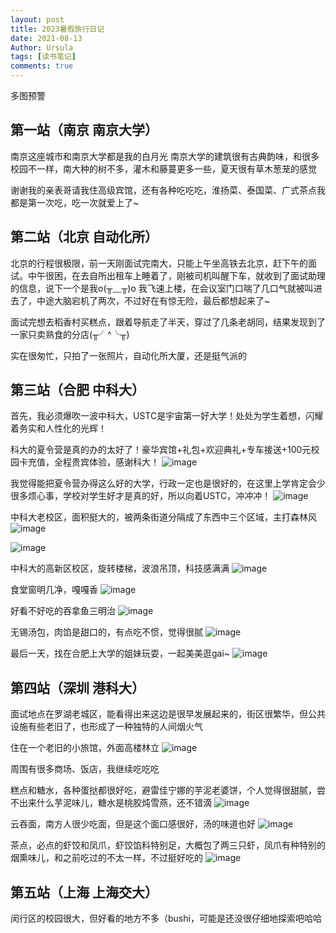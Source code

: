 ```yaml
---
layout: post
title: 2023暑假旅行日记
date: 2021-08-13
Author: Ursula 
tags: [读书笔记]
comments: true
--- 
```


多图预警

## 第一站（南京 南京大学）
南京这座城市和南京大学都是我的白月光
南京大学的建筑很有古典韵味，和很多校园不一样，南大种的树不多，灌木和藤蔓更多一些，夏天很有草木葱茏的感觉

谢谢我的亲表哥请我住高级宾馆，还有各种吃吃吃，淮扬菜、泰国菜、广式茶点我都是第一次吃，吃一次就爱上了~

## 第二站（北京 自动化所）
北京的行程很极限，前一天刚面试完南大，只能上午坐高铁去北京，赶下午的面试。中午很困，在去自所出租车上睡着了，刚被司机叫醒下车，就收到了面试助理的信息，说下一个是我o(╥﹏╥)o 
我飞速上楼，在会议室门口喘了几口气就被叫进去了，中途大脑宕机了两次，不过好在有惊无险，最后都想起来了~

面试完想去稻香村买糕点，跟着导航走了半天，穿过了几条老胡同，结果发现到了一家只卖熟食的分店(╥╯^╰╥)

实在很匆忙，只拍了一张照片，自动化所大厦，还是挺气派的


## 第三站（合肥 中科大）
首先，我必须爆吹一波中科大，USTC是宇宙第一好大学！处处为学生着想，闪耀着务实和人性化的光辉！

科大的夏令营是真的办的太好了！豪华宾馆+礼包+欢迎典礼+专车接送+100元校园卡充值，全程贵宾体验，感谢科大！
![image](https://github.com/ursulalujun/blog/assets/73097943/39c2ceb5-f69c-4ea2-8d74-7e68ef97f72f)

我觉得能把夏令营办得这么好的大学，行政一定也是很好的，在这里上学肯定会少很多烦心事，学校对学生好才是真的好，所以向着USTC，冲冲冲！
![image](https://github.com/ursulalujun/blog/assets/73097943/3f3ed540-5155-472e-8e48-cf6fc391e7d7)

中科大老校区，面积挺大的，被两条街道分隔成了东西中三个区域，主打森林风
![image](https://github.com/ursulalujun/blog/assets/73097943/b4b38925-bc00-4745-b315-cf5de0fc1355)

![image](https://github.com/ursulalujun/blog/assets/73097943/79f18515-f7ec-40ba-9598-91e9cf708add)

中科大的高新区校区，旋转楼梯，波浪吊顶，科技感满满
![image](https://github.com/ursulalujun/blog/assets/73097943/c85e274c-d6d3-42d6-97e9-eb63bb391382)

食堂窗明几净，嘎嘎香
![image](https://github.com/ursulalujun/blog/assets/73097943/367d62f9-7925-492b-a747-85aac2685bf9)

好看不好吃的吞拿鱼三明治
![image](https://github.com/ursulalujun/blog/assets/73097943/5df3fdfe-ae3f-45cf-a016-24b25797378a)

无锡汤包，肉馅是甜口的，有点吃不惯，觉得很腻
![image](https://github.com/ursulalujun/blog/assets/73097943/4e6bb9b0-eb12-4d06-8df6-bf62aec588f2)

最后一天，找在合肥上大学的姐妹玩耍，一起美美逛gai~
![image](https://github.com/ursulalujun/blog/assets/73097943/8f91ad5f-ad11-42e6-958a-4fc17b503928)

## 第四站（深圳 港科大）
面试地点在罗湖老城区，能看得出来这边是很早发展起来的，街区很繁华，但公共设施有些老旧了，也形成了一种独特的人间烟火气

住在一个老旧的小旅馆，外面高楼林立
![image](https://github.com/ursulalujun/blog/assets/73097943/3cca3540-f035-476d-ab68-6b225c6b9504)

周围有很多商场、饭店，我继续吃吃吃

糕点和糖水，各种蛋挞都很好吃，避雷佳宁娜的芋泥老婆饼，个人觉得很甜腻，尝不出来什么芋泥味儿，糖水是桃胶炖雪燕，还不错滴
![image](https://github.com/ursulalujun/blog/assets/73097943/9a3b6835-b341-450e-b978-953a43d3e1b8)

云吞面，南方人很少吃面，但是这个面口感很好，汤的味道也好
![image](https://github.com/ursulalujun/blog/assets/73097943/ff3e7fbc-a398-4ab2-926b-8c75859e964a)

茶点，必点的虾饺和凤爪，虾饺馅料特别足，大概包了两三只虾，凤爪有种特别的烟熏味儿，和之前吃过的不太一样，不过挺好吃的
![image](https://github.com/ursulalujun/blog/assets/73097943/94aa1ba7-ab47-4be4-aed2-195c01378b93)


## 第五站（上海 上海交大）
闵行区的校园很大，但好看的地方不多（bushi，可能是还没很仔细地探索吧哈哈

